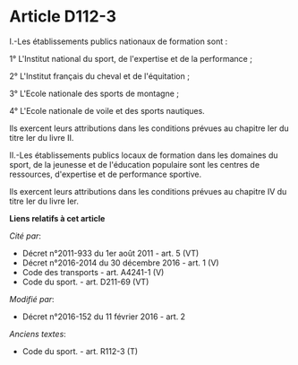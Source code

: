 # Article D112-3

I.-Les établissements publics nationaux de formation sont : 

1° L'Institut national du sport, de l'expertise et de la performance ; 

2° L'Institut français du cheval et de l'équitation ; 

3° L'Ecole nationale des sports de montagne ; 

4° L'Ecole nationale de voile et des sports nautiques. 

Ils exercent leurs attributions dans les conditions prévues au chapitre Ier du titre Ier du livre II. 

II.-Les établissements publics locaux de formation dans les domaines du sport, de la jeunesse et de l'éducation populaire
sont les centres de ressources, d'expertise et de performance sportive. 

Ils exercent leurs attributions dans les conditions prévues au chapitre IV du titre Ier du livre Ier.

**Liens relatifs à cet article**

_Cité par_:

  - Décret n°2011-933 du 1er août 2011 - art. 5 (VT)
  - Décret n°2016-2014 du 30 décembre 2016 - art. 1 (V)
  - Code des transports - art. A4241-1 (V)
  - Code du sport. - art. D211-69 (VT)

_Modifié par_:

  - Décret n°2016-152 du 11 février 2016 - art. 2

_Anciens textes_:

  - Code du sport. - art. R112-3 (T)
